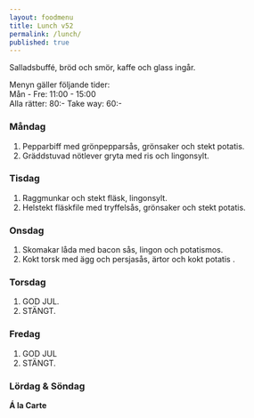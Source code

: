 ```yaml
---
layout: foodmenu
title: Lunch v52
permalink: /lunch/
published: true
---
```

Salladsbuffé, bröd och smör, kaffe och glass ingår.

Menyn gäller följande tider:  
Mån - Fre: 11:00 - 15:00  
Alla rätter: 80:- Take way: 60:-

### Måndag

1. Pepparbiff med grönpepparsås, grönsaker och stekt potatis.
2. Gräddstuvad nötlever gryta med ris och lingonsylt.

### Tisdag

1. Raggmunkar och stekt fläsk, lingonsylt.
2. Helstekt fläskfile med tryffelsås, grönsaker och stekt potatis.

### Onsdag

1. Skomakar låda med bacon sås, lingon och potatismos.
2. Kokt torsk med ägg och persjasås, ärtor och kokt potatis .

### Torsdag

1. GOD JUL.
2. STÄNGT.


### Fredag

1. GOD JUL
2. STÄNGT.


### Lördag & Söndag

**Á la Carte**
